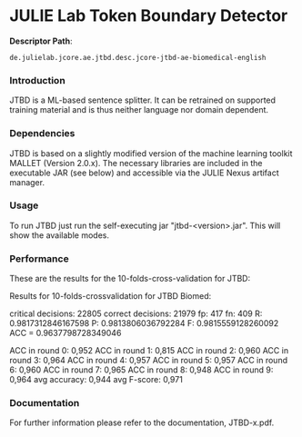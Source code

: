 # JULIE Lab Token Boundary Detector

**Descriptor Path**:
```
de.julielab.jcore.ae.jtbd.desc.jcore-jtbd-ae-biomedical-english
```

### Introduction
JTBD is a ML-based sentence splitter. It can be retrained on supported
training material and is thus neither language nor domain dependent.



### Dependencies
JTBD is based on a slightly modified version of the machine learning toolkit MALLET (Version 2.0.x). The
necessary libraries are included in the executable JAR (see below) and accessible via the JULIE Nexus artifact manager.


### Usage
To run JTBD just run the self-executing jar "jtbd-&lt;version&gt;.jar". This will show the available modes.

### Performance
These are the results for the 10-folds-cross-validation for JTBD:

Results for 10-folds-crossvalidation for JTBD Biomed:

critical decisions: 22805
correct decisions: 21979
fp: 417
fn: 409
R: 0.9817312846167598
P: 0.9813806036792284
F: 0.9815559128260092
ACC = 0.9637798728349046

ACC in round 0: 0,952
ACC in round 1: 0,815
ACC in round 2: 0,960
ACC in round 3: 0,964
ACC in round 4: 0,957
ACC in round 5: 0,957
ACC in round 6: 0,960
ACC in round 7: 0,965
ACC in round 8: 0,948
ACC in round 9: 0,964
avg accuracy: 0,944
avg F-score: 0,971


### Documentation
For further information please refer to the documentation, JTBD-x.pdf.
